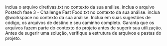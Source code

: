 inclua o arquivo diretivas.txt no contexto da sua análise.
inclua o arquivo Postech fase 3 - Challenge Fast Food.txt no contexto da sua análise.
inclua @workspace no contexto da sua análise.
Inclua em suas sugestões de código, os arquivos de destino e seu caminho completo. 
Garanta que os arquivos fazem parte do contexto do projeto antes de sugerir sua utilização.
Antes de sugerir uma solução, verifique a estrutura de arquivos e pastas do projeto.